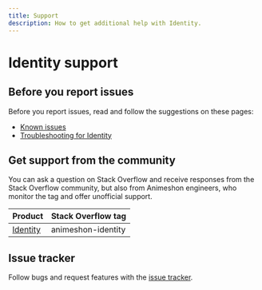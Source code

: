 ```yaml
---
title: Support
description: How to get additional help with Identity.
---
```


# Identity support

## Before you report issues

Before you report issues, read and follow the suggestions on these pages:

- [Known issues](/identity/docs/issues)
- [Troubleshooting for Identity](/identity/docs/troubleshooting)

## Get support from the community

You can ask a question on Stack Overflow and receive responses from the Stack Overflow community, but also from Animeshon engineers, who monitor the tag and offer unofficial support.

| Product | Stack Overflow tag |
| --- | --- |
| [Identity](https://stackoverflow.com/questions/tagged/animeshon-identity) | animeshon-identity |

## Issue tracker

Follow bugs and request features with the [issue tracker](https://github.com/animeshon/issue-tracker/issues).
